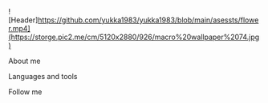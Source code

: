 ![Header]https://github.com/yukka1983/yukka1983/blob/main/asessts/flower.mp4](https://storge.pic2.me/cm/5120x2880/926/macro%20wallpaper%2074.jpg)

About me

Languages and tools

Follow me